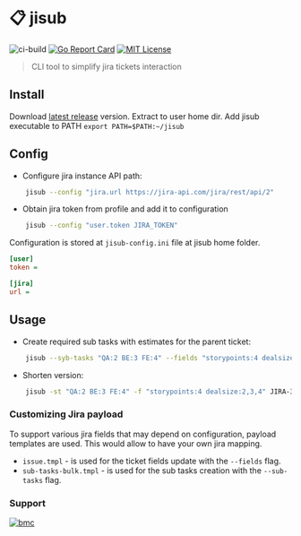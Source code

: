 # 📋 jisub

![ci-build](https://github.com/darkowl91/jisub/actions/workflows/ci-branch.yaml/badge.svg)
[![Go Report Card](https://goreportcard.com/badge/github.com/darkowl91/jisub)](https://goreportcard.com/report/github.com/darkowl91/jisub)
[![MIT License](https://img.shields.io/github/license/mashape/apistatus.svg?maxAge=2592000)](https://github.com/darkowl91/sys-dia-log/blob/master/LICENSE)

> CLI tool to simplify jira tickets interaction

## Install

Download [latest release](https://github.com/darkowl91/jisub/releases/latest) version. Extract to user home dir.
Add jisub executable to PATH `export PATH=$PATH:~/jisub`

## Config

+ Configure jira instance API path:

```bash
    jisub --config "jira.url https://jira-api.com/jira/rest/api/2"
```

+ Obtain jira token from profile and add it to configuration

```bash
    jisub --config "user.token JIRA_TOKEN"
```

Configuration is stored at `jisub-config.ini` file at jisub home folder.

```ini
[user]
token = 

[jira]
url = 
```

## Usage

+ Create required sub tasks with estimates for the parent ticket:

```bash
    jisub --syb-tasks "QA:2 BE:3 FE:4" --fields "storypoints:4 dealsize:2,3,4" JIRA-39106 
```

+ Shorten version:

```bash
    jisub -st "QA:2 BE:3 FE:4" -f "storypoints:4 dealsize:2,3,4" JIRA-39106 
```

### Customizing Jira payload

To support various jira fields that may depend on configuration, payload templates are used.
This would allow to have your own jira mapping.

+ `issue.tmpl` - is used for the ticket fields update with the `--fields` flag.
+ `sub-tasks-bulk.tmpl` - is used for the sub tasks creation with the `--sub-tasks` flag.

### Support

[![bmc](https://www.buymeacoffee.com/assets/img/guidelines/download-assets-sm-1.svg)](https://www.buymeacoffee.com/darkowl91)
